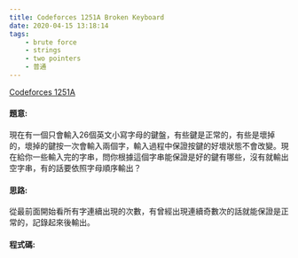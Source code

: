 ```yaml
---
title: Codeforces 1251A Broken Keyboard
date: 2020-04-15 13:18:14
tags:
    - brute force
    - strings
    - two pointers
    - 普通
---
```

[Codeforces 1251A](https://codeforces.com/problemset/problem/1251/A)
<!-- more -->

#### 題意:
現在有一個只會輸入26個英文小寫字母的鍵盤，有些鍵是正常的，有些是壞掉的，壞掉的鍵按一次會輸入兩個字，輸入過程中保證按鍵的好壞狀態不會改變。現在給你一些輸入完的字串，問你根據這個字串能保證是好的鍵有哪些，沒有就輸出空字串，有的話要依照字母順序輸出？

#### 思路:
從最前面開始看所有字連續出現的次數，有曾經出現連續奇數次的話就能保證是正常的，記錄起來後輸出。

#### 程式碼:
<script src="https://gist.github.com/Daviswww/a3439ebfaa877a471d3723c30ef9d54b.js"></script>